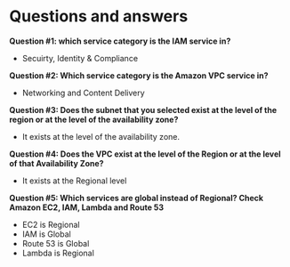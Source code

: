 # Questions and answers

**Question #1: which service category is the IAM service in?**

- Secuirty, Identity & Compliance

**Question #2: Which service category is the Amazon VPC service in?**

- Networking and Content Delivery

**Question #3: Does the subnet that you selected exist at the level of the region or at the level of the availability zone?**

- It exists at the level of the availability zone.

**Question #4: Does the VPC exist at the level of the Region or at the level of that Availability Zone?**

- It exists at the Regional level

**Question #5: Which services are global instead of Regional? Check Amazon EC2, IAM, Lambda and Route 53**

- EC2 is Regional
- IAM is Global
- Route 53 is Global
- Lambda is Regional
